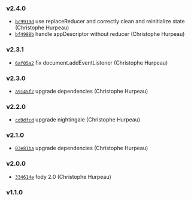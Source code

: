 ### v2.4.0

- [`bc9919d`](https://github.com/alpjs/ibex-react-redux/commit/bc9919de25e74e5d349c027e1c7ff598208f8bbb) use replaceReducer and correctly clean and reinitialize state (Christophe Hurpeau)
- [`bf4988b`](https://github.com/alpjs/ibex-react-redux/commit/bf4988b81f45a59f025a9d337e2f061c5ff30b5e) handle appDescriptor without reducer (Christophe Hurpeau)

### v2.3.1

- [`6af05a2`](https://github.com/alpjs/ibex-react-redux/commit/6af05a2157ebdbf1d24a99ea89e2f1bfdd9cf947) fix document.addEventListener (Christophe Hurpeau)

### v2.3.0

- [`a9145f2`](https://github.com/alpjs/ibex-react-redux/commit/a9145f2c1d9298246cccd02e82c1e594ae8ec79b) upgrade dependencies (Christophe Hurpeau)

### v2.2.0

- [`cd9dfcd`](https://github.com/alpjs/ibex-react-redux/commit/cd9dfcdd5fccd7efbd987a665c6980253fb44119) upgrade nightingale (Christophe Hurpeau)


### v2.1.0

- [`03e81ba`](https://github.com/alpjs/ibex-react-redux/commit/03e81babda008f435e85f1a84afe36225a2a8d7e) upgrade dependencies (Christophe Hurpeau)

### v2.0.0

- [`334614e`](https://github.com/alpjs/ibex-react/commit/334614e2836a4ea2cfb0c9da92502119195a9079) fody 2.0 (Christophe Hurpeau)

### v1.1.0



